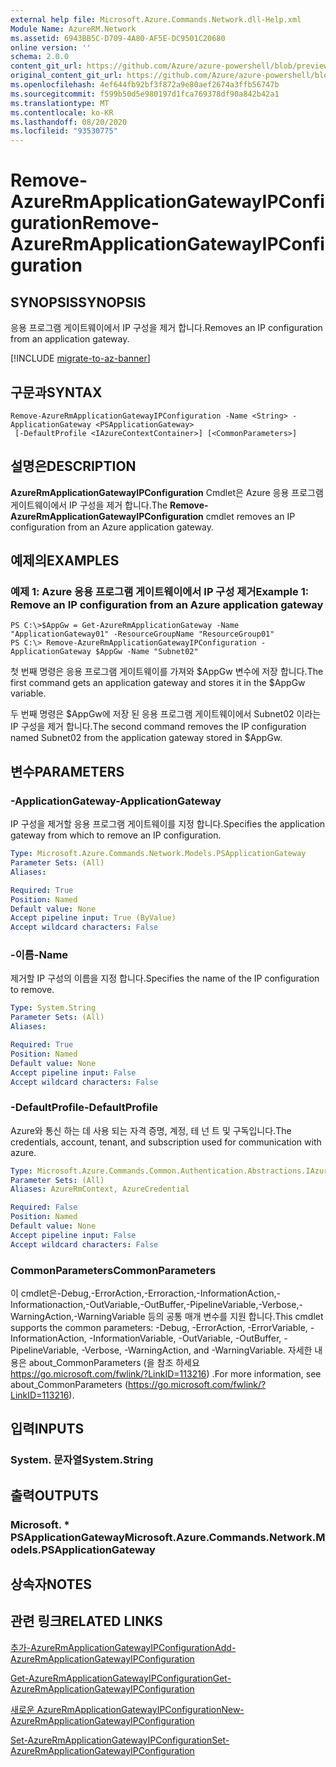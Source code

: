 ```yaml
---
external help file: Microsoft.Azure.Commands.Network.dll-Help.xml
Module Name: AzureRM.Network
ms.assetid: 6943BB5C-D709-4A80-AF5E-DC9501C20680
online version: ''
schema: 2.0.0
content_git_url: https://github.com/Azure/azure-powershell/blob/preview/src/ResourceManager/Network/Commands.Network/help/Remove-AzureRmApplicationGatewayIPConfiguration.md
original_content_git_url: https://github.com/Azure/azure-powershell/blob/preview/src/ResourceManager/Network/Commands.Network/help/Remove-AzureRmApplicationGatewayIPConfiguration.md
ms.openlocfilehash: 4ef644fb92bf3f872a9e80aef2674a3ffb56747b
ms.sourcegitcommit: f599b50d5e980197d1fca769378df90a842b42a1
ms.translationtype: MT
ms.contentlocale: ko-KR
ms.lasthandoff: 08/20/2020
ms.locfileid: "93530775"
---
```

# <span data-ttu-id="63f24-101">Remove-AzureRmApplicationGatewayIPConfiguration</span><span class="sxs-lookup"><span data-stu-id="63f24-101">Remove-AzureRmApplicationGatewayIPConfiguration</span></span>

## <span data-ttu-id="63f24-102">SYNOPSIS</span><span class="sxs-lookup"><span data-stu-id="63f24-102">SYNOPSIS</span></span>
<span data-ttu-id="63f24-103">응용 프로그램 게이트웨이에서 IP 구성을 제거 합니다.</span><span class="sxs-lookup"><span data-stu-id="63f24-103">Removes an IP configuration from an application gateway.</span></span>

[!INCLUDE [migrate-to-az-banner](../../includes/migrate-to-az-banner.md)]

## <span data-ttu-id="63f24-104">구문과</span><span class="sxs-lookup"><span data-stu-id="63f24-104">SYNTAX</span></span>

```
Remove-AzureRmApplicationGatewayIPConfiguration -Name <String> -ApplicationGateway <PSApplicationGateway>
 [-DefaultProfile <IAzureContextContainer>] [<CommonParameters>]
```

## <span data-ttu-id="63f24-105">설명은</span><span class="sxs-lookup"><span data-stu-id="63f24-105">DESCRIPTION</span></span>
<span data-ttu-id="63f24-106">**AzureRmApplicationGatewayIPConfiguration** Cmdlet은 Azure 응용 프로그램 게이트웨이에서 IP 구성을 제거 합니다.</span><span class="sxs-lookup"><span data-stu-id="63f24-106">The **Remove-AzureRmApplicationGatewayIPConfiguration** cmdlet removes an IP configuration from an Azure application gateway.</span></span>

## <span data-ttu-id="63f24-107">예제의</span><span class="sxs-lookup"><span data-stu-id="63f24-107">EXAMPLES</span></span>

### <span data-ttu-id="63f24-108">예제 1: Azure 응용 프로그램 게이트웨이에서 IP 구성 제거</span><span class="sxs-lookup"><span data-stu-id="63f24-108">Example 1: Remove an IP configuration from an Azure application gateway</span></span>
```
PS C:\>$AppGw = Get-AzureRmApplicationGateway -Name "ApplicationGateway01" -ResourceGroupName "ResourceGroup01"
PS C:\> Remove-AzureRmApplicationGatewayIPConfiguration -ApplicationGateway $AppGw -Name "Subnet02"
```

<span data-ttu-id="63f24-109">첫 번째 명령은 응용 프로그램 게이트웨이를 가져와 $AppGw 변수에 저장 합니다.</span><span class="sxs-lookup"><span data-stu-id="63f24-109">The first command gets an application gateway and stores it in the $AppGw variable.</span></span>

<span data-ttu-id="63f24-110">두 번째 명령은 $AppGw에 저장 된 응용 프로그램 게이트웨이에서 Subnet02 이라는 IP 구성을 제거 합니다.</span><span class="sxs-lookup"><span data-stu-id="63f24-110">The second command removes the IP configuration named Subnet02 from the application gateway stored in $AppGw.</span></span>

## <span data-ttu-id="63f24-111">변수</span><span class="sxs-lookup"><span data-stu-id="63f24-111">PARAMETERS</span></span>

### <span data-ttu-id="63f24-112">-ApplicationGateway</span><span class="sxs-lookup"><span data-stu-id="63f24-112">-ApplicationGateway</span></span>
<span data-ttu-id="63f24-113">IP 구성을 제거할 응용 프로그램 게이트웨이를 지정 합니다.</span><span class="sxs-lookup"><span data-stu-id="63f24-113">Specifies the application gateway from which to remove an IP configuration.</span></span>

```yaml
Type: Microsoft.Azure.Commands.Network.Models.PSApplicationGateway
Parameter Sets: (All)
Aliases: 

Required: True
Position: Named
Default value: None
Accept pipeline input: True (ByValue)
Accept wildcard characters: False
```

### <span data-ttu-id="63f24-114">-이름</span><span class="sxs-lookup"><span data-stu-id="63f24-114">-Name</span></span>
<span data-ttu-id="63f24-115">제거할 IP 구성의 이름을 지정 합니다.</span><span class="sxs-lookup"><span data-stu-id="63f24-115">Specifies the name of the IP configuration to remove.</span></span>

```yaml
Type: System.String
Parameter Sets: (All)
Aliases: 

Required: True
Position: Named
Default value: None
Accept pipeline input: False
Accept wildcard characters: False
```

### <span data-ttu-id="63f24-116">-DefaultProfile</span><span class="sxs-lookup"><span data-stu-id="63f24-116">-DefaultProfile</span></span>
<span data-ttu-id="63f24-117">Azure와 통신 하는 데 사용 되는 자격 증명, 계정, 테 넌 트 및 구독입니다.</span><span class="sxs-lookup"><span data-stu-id="63f24-117">The credentials, account, tenant, and subscription used for communication with azure.</span></span>

```yaml
Type: Microsoft.Azure.Commands.Common.Authentication.Abstractions.IAzureContextContainer
Parameter Sets: (All)
Aliases: AzureRmContext, AzureCredential

Required: False
Position: Named
Default value: None
Accept pipeline input: False
Accept wildcard characters: False
```

### <span data-ttu-id="63f24-118">CommonParameters</span><span class="sxs-lookup"><span data-stu-id="63f24-118">CommonParameters</span></span>
<span data-ttu-id="63f24-119">이 cmdlet은-Debug,-ErrorAction,-Erroraction,-InformationAction,-Informationaction,-OutVariable,-OutBuffer,-PipelineVariable,-Verbose,-WarningAction,-WarningVariable 등의 공통 매개 변수를 지원 합니다.</span><span class="sxs-lookup"><span data-stu-id="63f24-119">This cmdlet supports the common parameters: -Debug, -ErrorAction, -ErrorVariable, -InformationAction, -InformationVariable, -OutVariable, -OutBuffer, -PipelineVariable, -Verbose, -WarningAction, and -WarningVariable.</span></span> <span data-ttu-id="63f24-120">자세한 내용은 about_CommonParameters (을 참조 하세요 https://go.microsoft.com/fwlink/?LinkID=113216) .</span><span class="sxs-lookup"><span data-stu-id="63f24-120">For more information, see about_CommonParameters (https://go.microsoft.com/fwlink/?LinkID=113216).</span></span>

## <span data-ttu-id="63f24-121">입력</span><span class="sxs-lookup"><span data-stu-id="63f24-121">INPUTS</span></span>

### <span data-ttu-id="63f24-122">System. 문자열</span><span class="sxs-lookup"><span data-stu-id="63f24-122">System.String</span></span>

## <span data-ttu-id="63f24-123">출력</span><span class="sxs-lookup"><span data-stu-id="63f24-123">OUTPUTS</span></span>

### <span data-ttu-id="63f24-124">Microsoft. \* PSApplicationGateway</span><span class="sxs-lookup"><span data-stu-id="63f24-124">Microsoft.Azure.Commands.Network.Models.PSApplicationGateway</span></span>

## <span data-ttu-id="63f24-125">상속자</span><span class="sxs-lookup"><span data-stu-id="63f24-125">NOTES</span></span>

## <span data-ttu-id="63f24-126">관련 링크</span><span class="sxs-lookup"><span data-stu-id="63f24-126">RELATED LINKS</span></span>

[<span data-ttu-id="63f24-127">추가-AzureRmApplicationGatewayIPConfiguration</span><span class="sxs-lookup"><span data-stu-id="63f24-127">Add-AzureRmApplicationGatewayIPConfiguration</span></span>](./Add-AzureRmApplicationGatewayIPConfiguration.md)

[<span data-ttu-id="63f24-128">Get-AzureRmApplicationGatewayIPConfiguration</span><span class="sxs-lookup"><span data-stu-id="63f24-128">Get-AzureRmApplicationGatewayIPConfiguration</span></span>](./Get-AzureRmApplicationGatewayIPConfiguration.md)

[<span data-ttu-id="63f24-129">새로운 AzureRmApplicationGatewayIPConfiguration</span><span class="sxs-lookup"><span data-stu-id="63f24-129">New-AzureRmApplicationGatewayIPConfiguration</span></span>](./New-AzureRmApplicationGatewayIPConfiguration.md)

[<span data-ttu-id="63f24-130">Set-AzureRmApplicationGatewayIPConfiguration</span><span class="sxs-lookup"><span data-stu-id="63f24-130">Set-AzureRmApplicationGatewayIPConfiguration</span></span>](./Set-AzureRmApplicationGatewayIPConfiguration.md)


